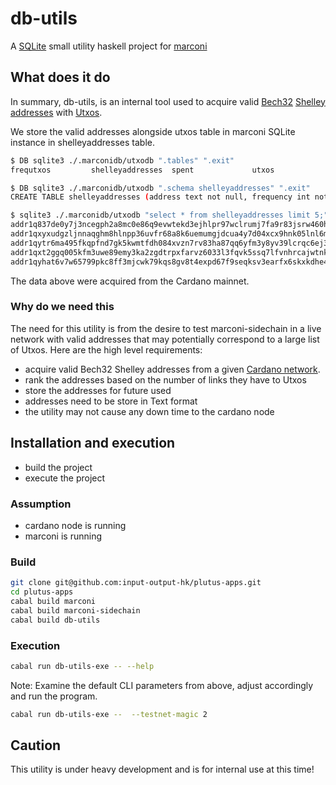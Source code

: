 db-utils
===
A [SQLite](https://www.sqlite.org/index.html) small utility haskell project for [marconi](../marconi)

## What does it do
In summary, db-utils, is an internal tool used to acquire valid [Bech32](https://github.com/bitcoin/bips/blob/master/bip-0173.mediawiki#Bech32) [Shelley addresses](https://cips.cardano.org/cips/cip19/#shelleyaddresses) with [Utxos](https://iohk.io/en/research/library/papers/the-extended-utxo-model/).

We store the valid addresses alongside utxos table in marconi SQLite instance in shelleyaddresses table.

``` sh
$ DB sqlite3 ./.marconidb/utxodb ".tables" ".exit"
frequtxos         shelleyaddresses  spent             utxos
```

``` sh
$ DB sqlite3 ./.marconidb/utxodb ".schema shelleyaddresses" ".exit"
CREATE TABLE shelleyaddresses (address text not null, frequency int not null);
```

``` sh
$ sqlite3 ./.marconidb/utxodb "select * from shelleyaddresses limit 5;" ".exit"
addr1q837de0y7j3ncegph2a8mc0e86q9evwtekd3ejhlpr97wclrumj7fa9r83jsrw460hslj05qtjcuhnvmrn907zxtua3skv7yyl|2535
addr1qxyxudgzljnnaqghm8hlnpp36uvfr68a8k6uemumgjdcua4y7d04xcx9hnk05lnl6m9ptd9h3pj9vvg2xe4j354uh8vsarpydn|2321
addr1qytr6ma495fkqpfnd7gk5kwmtfdh084xvzn7rv83ha87qq6yfm3y8yv39lcrqc6ej3zdzvef4aj3dv3pq2snakkcwscsfyrn3g|2317
addr1qxt2ggq005kfm3uwe89emy3ka2zgdtrpxfarvz6033l3fqvk5ssq7lfvnhrcajwtnkfrd65ys6kxzvn6xc95lrrlzjqsjttk32|1353
addr1qyhat6v7w65799pkc8ff3mjcwk79kqs8gv8t4expd67f9seqksv3earfx6skxkdhe4hcekjkj0x333dd76u8re8cmg2qwrdzn2|1155
```

The data above were acquired from the Cardano mainnet.

### Why do we need this
The need for this utility is from the desire to test marconi-sidechain in a live network with valid addresses that may potentially correspond to a large list of Utxos.  Here are the high level requirements:

+ acquire valid Bech32 Shelley addresses from a given [Cardano network](https://docs.cardano.org/explore-cardano/cardano-network/about-the-cardano-network).
+ rank the addresses based on the number of links they have to Utxos
+ store the addresses for future used
+ addresses need to be store in Text format
+ the utility may not cause any down time to the cardano node

## Installation and execution

+ build the project
+ execute the project

### Assumption
+ cardano node is running
+ marconi is running

### Build

``` sh
git clone git@github.com:input-output-hk/plutus-apps.git
cd plutus-apps
cabal build marconi
cabal build marconi-sidechain
cabal build db-utils
```
### Execution

``` sh
cabal run db-utils-exe -- --help
```
Note:
Examine the default CLI parameters from above,  adjust accordingly and run the program.


``` sh
cabal run db-utils-exe --  --testnet-magic 2
```


## Caution
This utility is under heavy development and is for internal use at this time!
